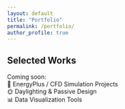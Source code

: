 ```yaml
---
layout: default
title: "Portfolio"
permalink: /portfolio/
author_profile: true
---
```


## Selected Works

Coming soon:  
🌿 EnergyPlus / CFD Simulation Projects  
🌞 Daylighting & Passive Design  
📊 Data Visualization Tools  
